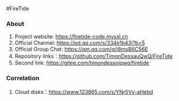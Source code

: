 #FireTide

### About

1. Project website: https://firetide-code.mysxl.cn
2. Official Channel: https://pd.qq.com/s/334e1b43j?b=5
3. Official Group Chat: https://qm.qq.com/q/j8msB6C56E
4. Repository links：https://github.com/TimonDessauQwQ/FireTide
4. Second link: https://gitee.com/timondessojqwq/firetide

### Correlation

1. Cloud disks：https://www.123865.com/s/YNr5Vv-aHebd